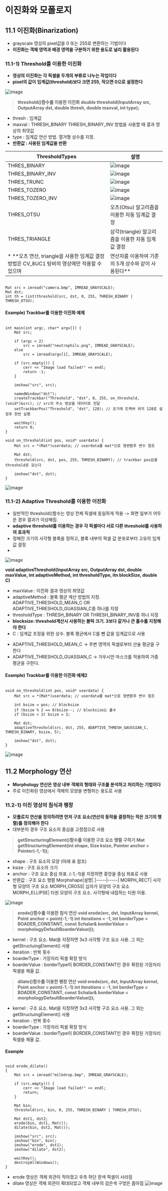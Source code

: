 이진화와 모폴로지
=====================
## 11.1 이진화(Binarization)
* grayscale 영상의 pixel값을 0 또는 255로 변환하는 기법이다
* **이진화는 객체 영역과 배경 영역을 구분하기 위한 용도로 널리 활용된다**

### 11.1-1) Threshold를 이용한 이진화
* **영상의 이진화는 각 픽셀을 두개의 부류로 나누는 작업이다**
* **pixel의 값이 임계값(threshold)보다 크면 255, 작으면 0으로 설정한다**

![image](https://user-images.githubusercontent.com/50229148/108731653-1be96680-7570-11eb-9bcd-193f1e126e4d.png)

> **threshold()함수를 이용한 이진화**
**double threshold(InputArray src, OutputArray dst, double thresh, double maxval, int type);**
* thresh : 임계값
* maxval : THRESH_BINARY THRESH_BINARY_INV 방법을 사용할 때 결과 영상의 최댓값
* type : 임계값 연산 방법. 열거형 상수를 지정.
* **반환값 : 사용된 임계값을 반환**

|ThresholdTypes|설명|
|-----|-----|
THRES_BINARY	| ![image](https://user-images.githubusercontent.com/50229148/108731980-78e51c80-7570-11eb-91c9-dd8920d5a5b8.png)
THRES_BINARY_INV	|![image](https://user-images.githubusercontent.com/50229148/108732032-84d0de80-7570-11eb-903d-915e53154f3b.png) 
THRES_TRUNC	| ![image](https://user-images.githubusercontent.com/50229148/108732036-87333880-7570-11eb-98d1-e8a9ff9594c7.png)
THRES_TOZERO | ![image](https://user-images.githubusercontent.com/50229148/108732050-8ac6bf80-7570-11eb-8cb8-7ef0b7b91b9c.png)
THRES_TOZERO_INV | ![image](https://user-images.githubusercontent.com/50229148/108732061-8dc1b000-7570-11eb-8326-726b0ff370c7.png) 
THRES_OTSU |오츠(Otsu) 알고리즘을 이용한 자동 임계값 결정
THRES_TRIANGLE |삼각(triangle) 알고리즘을 이용한 자동 임계값 결정
* **오츠 연산, triangle을 사용한 임계값 결정 방법은 CV_8UC1 탕비의 영상에만 적용할 수 있으며 | 연산자를 이용하여 기존의 5개 상수와 같이 사용된다**
<pre><code>
Mat src = imread("camera.bmp", IMREAD_GRAYSCALE);
Mat dst;
int th = (int)threshold(src, dst, 0, 255, THRESH_BINARY | THRESH_OTSU);
</code></pre>
#### Example) Trackbar를 이용한 이진화 예제
<pre><code>
int main(int argc, char* argv[]) {
	Mat src;

	if (argc < 2)
		src = imread("neutrophils.png", IMREAD_GRAYSCALE);
	else
		src = imread(argv[1], IMREAD_GRAYSCALE);

	if (src.empty()) {
		cerr << "Image load failed!" << endl;
		return -1;
	}

	imshow("src", src);

	namedWindow("dst");
	createTrackbar("Threshold", "dst", 0, 255, on_threshold, (void*)&src); // src의 주소 영상을 데이터로 전달
	setTrackbarPos("Threshold", "dst", 128); // 초기에 트랙바 위치 128로 설정후 한번 실행

	waitKey();
	return 0;
}

void on_threshold(int pos, void* userdata) {
	Mat src = *(Mat*)userdata; // userdata를 mat*으로 형변환후 변수 참조
	
	Mat dst;
	threshold(src, dst, pos, 255, THRESH_BINARY); // trackbar pos값을 threshold로 갖는다

	imshow("dst", dst);
}</code></pre>
![image](https://user-images.githubusercontent.com/50229148/108734830-32dd8800-7573-11eb-8e9f-94c3fd0867a0.png)

### 11.1-2) Adaptive Threshold를 이용한 이진화
* 일반적인 threshold()함수는 영상 전체 픽셀에 동일하게 적용 -> 화면 일부가 어두운 경우 결과가 이상해짐.
* **adaptive threshold를 이용하는 경우 각 픽셀마다 서로 다른 threshold를 사용하여 효과적**
* 정해진 크기의 사각형 블록을 정하고, 블록 내부의 픽셀 값 분포로부터 고유의 임계값 결정
* 
![image](https://user-images.githubusercontent.com/50229148/108737008-805af480-7575-11eb-9ffd-abfe52717400.png)

**void adaptiveThreshold(InputArray src, OutputArray dst, double maxValue, int adaptiveMethod, int thresholdType, itn blockSize, double C)**
* maxValue : 이진화 결과 영상의 최댓값
* adaptiveMethod : 블록 평균 계산 방법의 지정. ADAPTIVE_THRESHOLD_MEAN_C OR ADAPTIVE_THRESHOLD_GUASSIAN_C중 하나를 지정
* thresholdType : THRESH_BINARY OR THRESH_BINARY_INV중 하나 지정
* **blocksize: threshold계산시 사용하는 블럭 크기. 3보다 같거나 큰 홀수를 지정해야 한다**
* C : 임계값 조정을 위한 상수. 블록 평균에서 C를 뺀 값을 임계값으로 사용
- ADAPTIVE_THRESHOLD_MEAN_C -> 주변 영역의 픽셀로부터 산술 평균을 구한다
- ADAPTIVE_THRESHOLD_GUASSIAN_C -> 가우시안 마스크를 적용하여 가중 평균을 구한다.

#### Example) Trackbar를 이용한 이진화 예제2
<pre><code>
void on_threshold(int pos, void* userdata) {
	Mat src = *(Mat*)userdata; // userdata를 mat*으로 형변환후 변수 참조

	int bsize = pos; // blocksize
	if (bsize % 2 == 0)bsize--; // blocksize는 홀수
	if (bsize < 3) bsize = 3;

	Mat dst;
	adaptiveThreshold(src, dst, 255, ADAPTIVE_THRESH_GAUSSIAN_C, THRESH_BINARY, bsize, 5);

	imshow("dst", dst);
}</code></pre>
![image](https://user-images.githubusercontent.com/50229148/108737200-b7310a80-7575-11eb-8a89-1308cb2930a4.png)
## 11.2 Morphology 연산
* **Morphology 연산은 영상 내부 객체의 형태와 구조를 분석하고 처리하는 기법이다**
* 주로 이진화된 영상에서 객체의 모양을 변형하는 용도로 사용
###  11.2-1) 이진 영상의 침식과 팽창
* **모폴로지 연산을 정의하려면 먼저 구조 요소(연산의 동작을 결정하는 작은 크기의 행렬)를 정의해야 한다**
* 대부분의 경우 구조 요소의 중심을 고정점으로 사용
> **getStructuringElement()함수를 이용한 구조 요소 행렬 구하기**
**Mat getStructuringElement(int shape, Size ksize, Pointer anchor = Pointer(-1,-1));**
* shape : 구조 요소의 모양 (아래 표 참조)
* ksize : 구조 요소의 크기
* anchor : 구조 요소 중심 좌표. (-1,-1)을 지정하면 중앙을 중심 좌표로 사용
* 반환값 : 구조 요소 행렬
Morphshape|설명|
|-----|-----|
MORPH_RECT| 사각형 모양의 구조 요소
MORPH_CROSS| 십자가 모양의 구조 요소
MORPH_ELLIPSE| 타원 모양의 구조 요소. 사각형에 내접하는 타원 이용. 

![image](https://user-images.githubusercontent.com/50229148/108739390-f2343d80-7577-11eb-95fd-1c62dbfa3a9b.png)

> **erode()함수를 이용한 침식 연산**
**void erode(src, dst, InputArray kernel, Point anchor = point(-1,-1) int iterations = -1, int borderType = BOADER_CONSTANT, const Schalar& borderValue = morphologyDefaultBoarderValue());**
* kernel : 구조 요소. Mat을 지정하면 3x3 사각형 구조 요소 사용. 그 외는 getStructuingElement() 사용
* iteration : 반복 횟수
* boarderType : 가장자리 픽셀 확장 방식
* boarderValue : borderType이 BORDER_CONSTANT인 경우 확장된 가장자리 픽셀을 채울 값.

> **dilate()함수를 이용한 팽창 연산**
**void erode(src, dst, InputArray kernel, Point anchor = point(-1,-1) int iterations = -1, int borderType = BOADER_CONSTANT, const Schalar& borderValue = morphologyDefaultBoarderValue());**
* kernel : 구조 요소. Mat을 지정하면 3x3 사각형 구조 요소 사용. 그 외는 getStructuingElement() 사용
* iteration : 반복 횟수
* boarderType : 가장자리 픽셀 확장 방식
* boarderValue : borderType이 BORDER_CONSTANT인 경우 확장된 가장자리 픽셀을 채울 값.
#### Example 
<pre><code>
void erode_dilate()
{
	Mat src = imread("milkdrop.bmp", IMREAD_GRAYSCALE);

	if (src.empty()) {
		cerr << "Image load failed!" << endl;
		return;
	}

	Mat bin;
	threshold(src, bin, 0, 255, THRESH_BINARY | THRESH_OTSU);

	Mat dst1, dst2;
	erode(bin, dst1, Mat());
	dilate(bin, dst2, Mat());

	imshow("src", src);
	imshow("bin", bin);
	imshow("erode", dst1);
	imshow("dilate", dst2);

	waitKey();
	destroyAllWindows();
}</code></pre>
* erode 영상은 객체 외관이 작아졌고 우측 하단 흰색 픽셀이 사라짐
* dilate 영상은 객체 외관이 확대되었고 객체 내부의 검은색 구멍은 좁아짐
![image](https://user-images.githubusercontent.com/50229148/108740392-f745bc80-7578-11eb-9ef9-72acb5fef8da.png)
